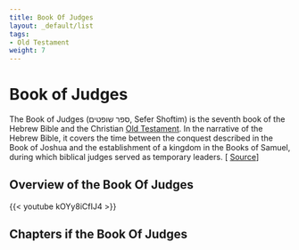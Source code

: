 ```yaml
---
title: Book Of Judges
layout: _default/list
tags:
- Old Testament
weight: 7
---
```

# Book of Judges

The Book of Judges (ספר שופטים, Sefer Shoftim) is the seventh book of the Hebrew Bible and the Christian [Old Testament](/tags/old-testament/). In the narrative of the Hebrew Bible, it covers the time between the conquest described in the Book of Joshua and the establishment of a kingdom in the Books of Samuel, during which biblical judges served as temporary leaders. [ [Source](https://en.wikipedia.org/wiki/Book_of_Judges)]

## Overview of the Book Of Judges
{{< youtube kOYy8iCfIJ4 >}}

## Chapters if the Book Of Judges